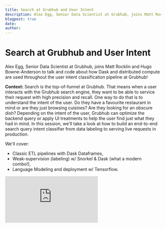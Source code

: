 ```yaml
---
title: Search at Grubhub and User Intent
description: Alex Egg, Senior Data Scientist at Grubhub, joins Matt Rocklin and Hugo Bowne-Anderson to talk and code about how Dask and distributed compute are used throughout the user intent classification pipeline at Grubhub!
blogpost: true
date: 
author: 
---
```


# Search at Grubhub and User Intent

Alex Egg, Senior Data Scientist at Grubhub, joins Matt Rocklin and Hugo Bowne-Anderson to talk and code about how Dask and distributed compute are used throughout the user intent classification pipeline at Grubhub!

**Context:** Search is the top-of-funnel at Grubhub. That means when a user interacts with the Grubhub search engine, they want to be able to service their request with high precision and recall. One way to do that is to understand the intent of the user. Do they have a favourite restaurant in mind or are they just browsing cuisines? Are they looking for an obscure dish? Depending on the intent of the user, Grubhub can optimize the backend query or apply UI treatments to help the user find just what they had in mind. In this session, we'll take a look at how to build an end-to-end search query intent classifier from data labeling to serving live requests in production.

We'll cover:

- Classic ETL pipelines with Dask Dataframes,
- Weak-supervision (labeling) w/ Snorkel & Dask (what a modern combo!),
- Language Modeling and deployment w/ Tensorflow.

<iframe allowfullscreen="true" frameborder="0" scrolling="no" src="https://www.youtube.com/embed/_jqZzN2JRxQ?enablejsapi=1&amp;origin=https%3A%2F%2Fwww.coiled.io" title="Search at Grubhub and User Intent: Dask, Snorkel, and TensorFlow!" data-gtm-yt-inspected-34277050_38="true" id="803931073" data-gtm-yt-inspected-12="true"></iframe>